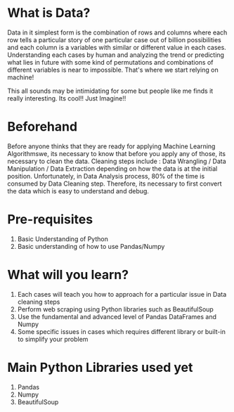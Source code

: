 # What is Data?
Data in it simplest form is the combination of rows and columns where each row tells a particular story of one particular case out of billion possibilities and each column is a variables with similar or different value in each cases. Understanding each cases by human and analyzing the trend or predicting what lies in future with some kind of permutations and combinations of different variables is near to impossible. That's where we start relying on machine!

This all sounds may be intimidating for some but people like me finds it really interesting. Its cool!! Just Imagine!!

# Beforehand
Before anyone thinks that they are ready for applying Machine Learning Algorithmswe, its necessary to know that before you apply any of those, its necessary to clean the data. Cleaning steps include : Data Wrangling / Data Manipulation / Data Extraction depending on how the data is at the initial position. Unfortunately, in Data Analysis process, 80% of the time is consumed by Data Cleaning step. Therefore, its necessary to first convert the data which is easy to understand and debug.

# Pre-requisites
1. Basic Understanding of Python
2. Basic understanding of how to use Pandas/Numpy

# What will you learn?
1. Each cases will teach you how to approach for a particular issue in Data cleaning steps
2. Perform web scraping using Python libraries such as BeautifulSoup
3. Use the fundamental and advanced level of Pandas DataFrames and Numpy
4. Some specific issues in cases which requires different library or built-in to simplify your problem

# Main Python Libraries used yet
1. Pandas
2. Numpy
3. BeautifulSoup
